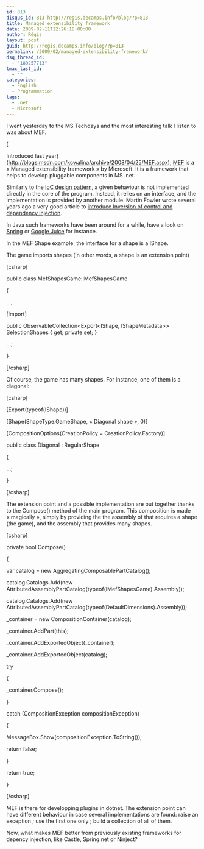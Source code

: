 ```yaml
---
id: 813
disqus_id: 813 http://regis.decamps.info/blog/?p=813
title: Managed extensibility framework
date: 2009-02-11T12:26:18+00:00
author: Régis
layout: post
guid: http://regis.decamps.info/blog/?p=813
permalink: /2009/02/managed-extensibility-framework/
dsq_thread_id:
  - "189257713"
tmac_last_id:
  - ""
categories:
  - English
  - Programmation
tags:
  - .net
  - Microsoft
---
```

I went yesterday to the MS Techdays and the most interesting talk I listen to was about MEF.
  
[
  
Introduced last year](http://blogs.msdn.com/kcwalina/archive/2008/04/25/MEF.aspx), [MEF](http://www.codeplex.com/MEF) is a « Managed extensibility framework » by Microsoft. It is a framework that helps to develop pluggable components in MS .net.

Similarly to the [IoC design pattern](http://en.wikipedia.org/wiki/Inversion_of_control), a given behaviour is not implemented directly in the core of the program. Instead, it relies on an interface, and the implementation is provided by another module. Martin Fowler wrote several years ago a very good article to [introduce Inversion of control and dependency injection](http://martinfowler.com/articles/injection.html).

In Java such frameworks have been around for a while, have a look on [Spring](http://www.springFramework.org/) or [Google Juice](http://code.google.com/p/google-guice/) for instance.
  
<!--more-->


  
In the MEF Shape example, the interface for a shape is a IShape.

The game imports shapes (in other words, a shape is an extension point)
  
[csharp]
      
public class MefShapesGame:IMefShapesGame
      
{
          
…;
          
[Import]
          
public ObservableCollection<Export<IShape, IShapeMetadata>> SelectionShapes { get; private set; }
          
…;
      
}
  
[/csharp]

Of course, the game has many shapes. For instance, one of them is a diagonal:
  
[csharp]
      
[Export(typeof(IShape))]
      
[Shape(ShapeType.GameShape, « Diagonal shape », 0)]
      
[CompositionOptions(CreationPolicy = CreationPolicy.Factory)]
      
public class Diagonal : RegularShape
      
{
          
…;
      
}
  
[/csharp]

The extension point and a possible implementation are put together thanks to the Compose() method of the main program. This composition is made « magically », simply by providing the the assembly of that requires a shape (the game), and the assembly that provides many shapes.
  
[csharp]
      
private bool Compose()
      
{
          
var catalog = new AggregatingComposablePartCatalog();
          
catalog.Catalogs.Add(new AttributedAssemblyPartCatalog(typeof(IMefShapesGame).Assembly));
          
catalog.Catalogs.Add(new AttributedAssemblyPartCatalog(typeof(DefaultDimensions).Assembly));
          
_container = new CompositionContainer(catalog);
          
_container.AddPart(this);
          
_container.AddExportedObject<ICompositionService>(_container);
          
_container.AddExportedObject<AggregatingComposablePartCatalog>(catalog);
          
try
          
{
              
_container.Compose();
          
}
          
catch (CompositionException compositionException)
          
{
              
MessageBox.Show(compositionException.ToString());
              
return false;
          
}
          
return true;
      
}
  
[/csharp]

MEF is there for developping plugins in dotnet. The extension point can have different behaviour in case several implementations are found: raise an exception ; use the first one only ; build a collection of all of them.

Now, what makes MEF better from previously existing frameworks for depency injection, like Castle, Spring.net or Ninject?
